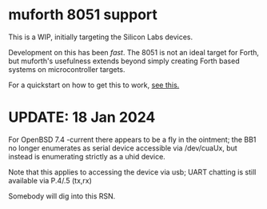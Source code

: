 # muforth 8051 support

This is a WIP, initially targeting the Silicon Labs devices.

Development on this has been *fast*.  The 8051 is not an ideal
target for Forth, but muforth's usefulness extends beyond simply
creating Forth based systems on microcontroller targets.

For a quickstart on how to get this to work, [see this.](https://github.com/anarchitech/muforth-anarchitech/blob/master/mu/target/8051/silabs/efm8/README.md)

# UPDATE: 18 Jan 2024

For OpenBSD 7.4 -current there appears to be a fly in the ointment; 
the BB1 no longer enumerates as serial device accessible via /dev/cuaUx, 
but instead is enumerating strictly as a uhid device.

Note that this applies to accessing the device via usb; UART chatting is
still available via P.4/.5 (tx,rx)

Somebody will dig into this RSN.
